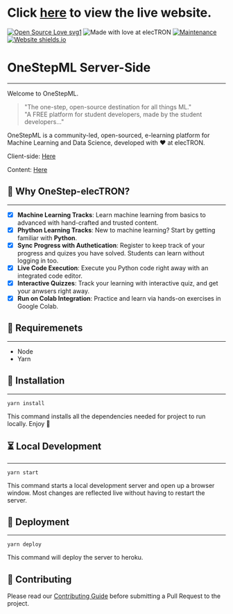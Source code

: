 # Click [here](https://onestep-electron.github.io/) to view the live website.
[![Open Source Love svg1](https://badges.frapsoft.com/os/v1/open-source.svg?v=103)](https://github.com/ellerbrock/open-source-badges/)    ![Made with love at elecTRON](https://img.shields.io/badge/Made%20with%20%E2%99%A5%20at-elecTRON-red)   [![Maintenance](https://img.shields.io/badge/MAINTAINED%3F-YES-green.svg)](https://GitHub.com/Naereen/StrapDown.js/graphs/commit-activity)    [![Website shields.io](https://img.shields.io/website-up-down-green-red/http/shields.io.svg)](http://shields.io/) 

# OneStepML Server-Side
---

Welcome to OneStepML. 
> "The one-step, open-source destination for all things ML."</br>
> "A FREE platform for student developers, made by the student developers..."

OneStepML is a community-led, open-sourced, e-learning platform for Machine Learning and Data Science, developed with :heart: at elecTRON. 

Client-side: [Here](https://github.com/OneStep-elecTRON/onestep-electron.github.io)

Content: [Here](https://github.com/OneStep-elecTRON/onestep-electron-content)

## 🧐 Why OneStep-elecTRON?
---

- [x] **Machine Learning Tracks**: Learn machine learning from basics to advanced with hand-crafted and trusted content.
- [x] **Phython Learning Tracks**: New to machine learning? Start by getting familiar with **Python**.
- [x] **Sync Progress with Authetication**: Register to keep track of your progress and quizes you have solved. Students can learn without logging in too.
- [x] **Live Code Execution**: Execute you Python code right away with an integrated code editor.
- [x] **Interactive Quizzes**: Track your learning with interactive quiz, and get your anwsers right away.
- [x] **Run on Colab Integration**: Practice and learn via hands-on exercises in Google Colab.

## 🎉 Requiremenets
---

- Node
- Yarn

## 🧠 Installation
---

```console
yarn install
```
This command installs all the dependencies needed for project to run locally. Enjoy 🎉

## ⏳ Local Development
---

```console
yarn start
```

This command starts a local development server and open up a browser window. Most changes are reflected live without having to restart the server.

## 🤖 Deployment
---

```console
yarn deploy
```

This command will deploy the server to heroku.

## 🙈 Contributing

Please read our [Contributing Guide](./CONTRIBUTING.md) before submitting a Pull Request to the project.
